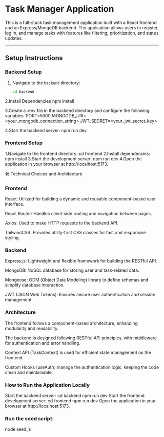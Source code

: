 # Task Manager Application

This is a full-stack task management application built with a React frontend and an Express/MongoDB backend. The application allows users to register, log in, and manage tasks with features like filtering, prioritization, and status updates.

---

## Setup Instructions

### Backend Setup
1. Navigate to the `backend` directory:
   ```bash
   cd backend

2.Install Dependencies
   npm install

3.Create a .env file in the backend directory and configure the following variables:
   PORT=5000
   MONGODB_URI=<your_mongodb_connection_string>
   JWT_SECRET=<your_jwt_secret_key>

4.Start the backend server:
   npm run dev

### Frontend Setup

1.Navigate to the frontend directory:
   cd frontend
2.Install dependencies:
   npm install
3.Start the development server:
   npm run dev
4.Open the application in your browser at http://localhost:5173.

🛠️ Technical Choices and Architecture
### Frontend
React: Utilized for building a dynamic and reusable component-based user interface.

React Router: Handles client-side routing and navigation between pages.

Axios: Used to make HTTP requests to the backend API.

TailwindCSS: Provides utility-first CSS classes for fast and responsive styling.

### Backend
Express.js: Lightweight and flexible framework for building the RESTful API.

MongoDB: NoSQL database for storing user and task-related data.

Mongoose: ODM (Object Data Modeling) library to define schemas and simplify database interaction.

JWT (JSON Web Tokens): Ensures secure user authentication and session management.

### Architecture
The frontend follows a component-based architecture, enhancing modularity and reusability.

The backend is designed following RESTful API principles, with middleware for authentication and error handling.

Context API (TaskContext) is used for efficient state management on the frontend.

Custom Hooks (useAuth) manage the authentication logic, keeping the code clean and maintainable.


### How to Run the Application Locally
Start the backend server:
  cd backend
  npm run dev
Start the frontend development server:
  cd frontend
  npm run dev
Open the application in your browser at http://localhost:5173.

### Run the seed script:

   node seed.js
